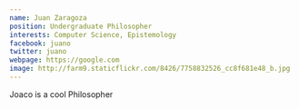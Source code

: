 ```yaml
---
name: Juan Zaragoza
position: Undergraduate Philosopher
interests: Computer Science, Epistemology
facebook: juano
twitter: juano
webpage: https://google.com
image: http://farm9.staticflickr.com/8426/7758832526_cc8f681e48_b.jpg
---
```

Joaco is a cool Philosopher
